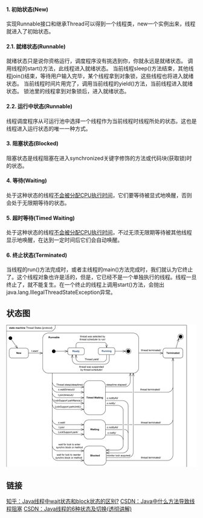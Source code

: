 #### 1. 初始状态(New)
实现Runnable接口和继承Thread可以得到一个线程类，new一个实例出来，线程就进入了初始状态。

#### 2.1. 就绪状态(Runnable)
就绪状态只是说你资格运行，调度程序没有挑选到你，你就永远是就绪状态。
调用线程的start()方法，此线程进入就绪状态。
当前线程sleep()方法结束，其他线程join()结束，等待用户输入完毕，某个线程拿到对象锁，这些线程也将进入就绪状态。
当前线程时间片用完了，调用当前线程的yield()方法，当前线程进入就绪状态。
锁池里的线程拿到对象锁后，进入就绪状态。
#### 2.2. 运行中状态(Runnable)
线程调度程序从可运行池中选择一个线程作为当前线程时线程所处的状态。这也是线程进入运行状态的唯一一种方式。

#### 3. 阻塞状态(Blocked)
阻塞状态是线程阻塞在进入synchronized关键字修饰的方法或代码块(获取锁)时的状态。

#### 4. 等待(Waiting)
处于这种状态的线程<u>不会被分配CPU执行时间</u>，它们要等待被显式地唤醒，否则会处于无限期等待的状态。

#### 5. 超时等待(Timed Waiting)
处于这种状态的线程<u>不会被分配CPU执行时间</u>，不过无须无限期等待被其他线程显示地唤醒，在达到一定时间后它们会自动唤醒。

#### 6. 终止状态(Terminated)
当线程的run()方法完成时，或者主线程的main()方法完成时，我们就认为它终止了。这个线程对象也许是活的，但是，它已经不是一个单独执行的线程。线程一旦终止了，就不能复生。在一个终止的线程上调用start()方法，会抛出java.lang.IllegalThreadStateException异常。


## 状态图
![](../assets/Java锁状态图.png)

## 链接
[知乎：Java线程中wait状态和block状态的区别?](https://www.zhihu.com/question/27654579)
[CSDN：Java中什么方法导致线程阻塞](https://blog.csdn.net/weixin_41101173/article/details/79679300)
[CSDN：Java线程的6种状态及切换\(透彻讲解\)](https://blog.csdn.net/pange1991/article/details/53860651)
